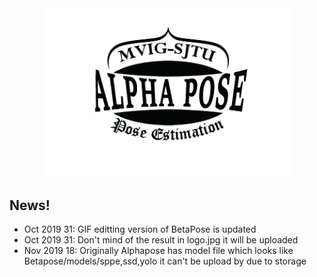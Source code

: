 
<div align="center">
    <img src="doc/logo.jpg", width="400">
</div>

## News!
- Oct 2019 31: GIF editting version of BetaPose is updated
- Oct 2019 31: Don't mind of the result in logo.jpg it will be uploaded
- Nov 2019 18: Originally Alphapose has model file which looks like Betapose/models/sppe,ssd,yolo it can't be upload by due to storage
